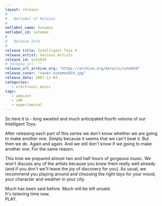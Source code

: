 ```yaml
---
layout: release
#
#   Netlabel of Release
#
netlabel_name: Sutemos
netlabel_id: sutemos
#
#   Release Info
#
release_title: Intelligent Toys 4
release_artist: Various Artists
release_id: sute019
# release_url: ""
release_url_archive_org: "https://archive.org/details/sute019"
release_cover: "cover-sutemos019.jpg"
release_date: 2007-11-04
categories:
   - electronic music
tags:
   - ambient
   - idm
   - experimental
---
```

So here it is - long awaited and much anticipated fourth volume of our Intelligent Toys.

After releasing each part of this series we don't know whether we are going to make another one. Simply because it seems that we can't beat it. But then we do. Again and again. And we still don't know if we going to make another one. For the same reason.

This time we prepared almost two and half hours of gorgeous music. We won't discuss any of the artists because you know them really well already (and if you don't we'll leave the joy of discovery for you). As usual, we recommend you playing around and choosing the right toys for your mood, your character and weather in your city.

Much has been said before. Much will be left unsaid.  
It's listening time now.  
PLAY.